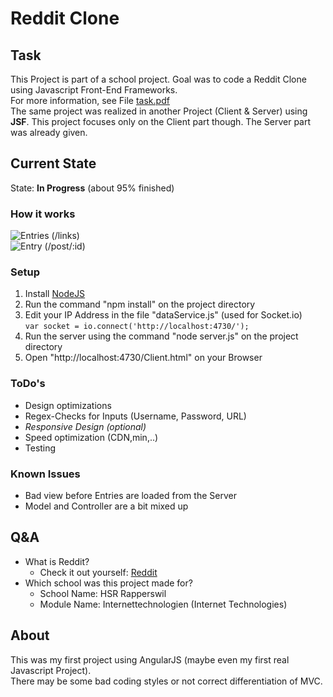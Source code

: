 # Reddit Clone

## Task
This Project is part of a school project. Goal was to code a Reddit Clone using Javascript Front-End Frameworks.  
For more information, see File [task.pdf](http://de.wikipedia.org/ "Task Description from teacher")  
The same project was realized in another Project (Client & Server) using **JSF**. This project focuses only on the Client part though. The Server part was already given.

## Current State
State: **In Progress** (about 95% finished)

### How it works
![Entries (/links)](comingsoon "Main Page")  
![Entry (/post/:id)](comingsoon "Comment Page")

### Setup
1. Install [NodeJS](http://nodejs.org/download "NodeJS Download Page")
2. Run the command "npm install" on the project directory
3. Edit your IP Address in the file "dataService.js" (used for Socket.io)  
`var socket = io.connect('http://localhost:4730/');`
4. Run the server using the command "node server.js" on the project directory
5. Open "http://localhost:4730/Client.html" on your Browser

### ToDo's
* Design optimizations
* Regex-Checks for Inputs (Username, Password, URL)
* *Responsive Design (optional)*
* Speed optimization (CDN,min,..)
* Testing

### Known Issues
* Bad view before Entries are loaded from the Server
* Model and Controller are a bit mixed up

## Q&A
* What is Reddit?
	* Check it out yourself: [Reddit](http://reddit.com/download "Reddit")
* Which school was this project made for?
	* School Name: HSR Rapperswil
	* Module Name: Internettechnologien (Internet Technologies)

## About
This was my first project using AngularJS (maybe even my first real Javascript Project).  
There may be some bad coding styles or not correct differentiation of MVC.